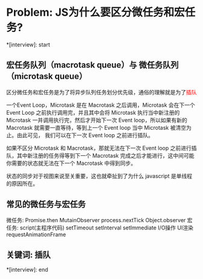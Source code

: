 # Problem: JS为什么要区分微任务和宏任务?

*[interview]: start
## 宏任务队列（macrotask queue）与 微任务队列（microtask queue）
区分微任务和宏任务是为了将异步队列任务划分优先级，通俗的理解就是为了<font color='red'>插队</font>

一个Event Loop，Microtask 是在 Macrotask 之后调用，Microtask 会在下一个Event Loop 之前执行调用完，并且其中会将 Microtask 执行当中新注册的 Microtask 一并调用执行完，然后才开始下一次 Event loop，所以如果有新的 Macrotask 就需要一直等待，等到上一个 Event loop 当中 Microtask 被清空为止。由此可见， 我们可以在下一次 Event loop 之前进行插队。

如果不区分 Microtask 和 Macrotask，那就无法在下一次 Event loop 之前进行插队，其中新注册的任务得等到下一个 Macrotask 完成之后才能进行，这中间可能你需要的状态就无法在下一个 Macrotask 中得到同步。

状态的同步对于视图来说至关重要，这也就牵扯到了为什么 javascript 是单线程的原因所在。

## 常见的微任务与宏任务
微任务: Promise.then MutainObserver process.nextTick Object.observer
宏任务: script(主程序代码) setTimeout setInterval setImmediate  I/O操作  UI渲染  requestAnimationFrame

## 关键词: 插队

*[interview]: end
